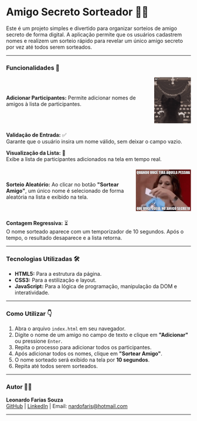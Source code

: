 # Amigo Secreto Sorteador 🎁✨

Este é um projeto simples e divertido para organizar sorteios de amigo secreto de forma digital. A aplicação permite que os usuários cadastrem nomes e realizem um sorteio rápido para revelar um único amigo secreto por vez até todos serem sorteados.

---

### Funcionalidades 🚀

<div style="display: flex; align-items: center; justify-content: space-between; margin-bottom: 20px;">
  <div style="flex: 1; padding-right: 15px;">
    <b>Adicionar Participantes:</b>  
    Permite adicionar nomes de amigos à lista de participantes.
  </div>
  <div style="flex-shrink: 0;">
    <img src="assets/gifs/Work_Cats_GIF.gif" alt="Adicionar Participantes" width="100">
  </div>
</div>

<b>Validação de Entrada:</b> ✅  
Garante que o usuário insira um nome válido, sem deixar o campo vazio.  

<b>Visualização da Lista:</b> 📝  
Exibe a lista de participantes adicionados na tela em tempo real.  

<div style="display: flex; align-items: center; justify-content: space-between; margin: 20px 0;">
  <div style="flex: 1; padding-right: 15px;">
    <b>Sorteio Aleatório:</b>  
    Ao clicar no botão <b>"Sortear Amigo"</b>, um único nome é selecionado de forma aleatória na lista e exibido na tela.
  </div>
  <div style="flex-shrink: 0;">
    <img src="assets/gifs/tenor.gif" alt="Sorteio Aleatório" width="150">
  </div>
</div>

<b>Contagem Regressiva:</b> ⏳  
O nome sorteado aparece com um temporizador de 10 segundos. Após o tempo, o resultado desaparece e a lista retorna.


---

### Tecnologias Utilizadas 🛠️

* **HTML5:** Para a estrutura da página.  
* **CSS3:** Para a estilização e layout.  
* **JavaScript:** Para a lógica de programação, manipulação da DOM e interatividade.  

---

### Como Utilizar 👇

1. Abra o arquivo `index.html` em seu navegador.  
2. Digite o nome de um amigo no campo de texto e clique em **"Adicionar"** ou pressione `Enter`.  
3. Repita o processo para adicionar todos os participantes.  
4. Após adicionar todos os nomes, clique em **"Sortear Amigo"**.  
5. O nome sorteado será exibido na tela por **10 segundos**.  
6. Repita até todos serem sorteados.  

---

### Autor 🧑‍💻

**Leonardo Farias Souza**  
[GitHub](https://github.com/FariasLeonardo) | [LinkedIn](https://www.linkedin.com/in/leonardo-farias-souza-265952320) | Email: nardofaris@hotmail.com  

---





